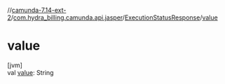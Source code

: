 //[camunda-7.14-ext-2](../../../index.md)/[com.hydra_billing.camunda.api.jasper](../index.md)/[ExecutionStatusResponse](index.md)/[value](value.md)

# value

[jvm]\
val [value](value.md): String
